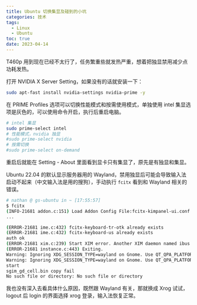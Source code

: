 ```yaml
---
title: Ubuntu 切换集显及碰到的小坑
categories: 技术
tags:
  - Linux
  - Ubuntu
toc: true
date: 2023-04-14
---
```


T460p 用到现在已经不太行了，任务繁重些就发热严重，想着把独显禁用减少点功耗发热。

<!-- more -->

打开 NVIDIA X Server Setting，如果没有的话就安装一下：

```bash
sudo apt-fast install nvidia-settings nvidia-prime -y
```

在 PRIME Profiles 选项可以切换性能模式和按需使用模式，单独使用 intel 集显选项是灰色的，可以使用命令开启，执行后重启电脑。

```bash
# intel 集显
sudo prime-select intel
# 性能模式，nvidia 独显
#sudo prime-select nvidia
# 按需切换
#sudo prime-select on-demand
```

重启后就能在 Setting - About 里面看到显卡只有集显了，原先是有独显和集显。

Ubuntu 22.04 的默认显示服务器用的 Wayland，禁用独显后可能会导致输入法启动不起来（中文输入法是用的搜狗），手动执行 `fcitx` 看到和 Wayland 相关的错误。

```bash
# nathan @ gs-ubuntu in ~ [17:55:57] 
$ fcitx
(INFO-21681 addon.c:151) Load Addon Config File:fcitx-kimpanel-ui.conf   
...

(ERROR-21681 ime.c:432) fcitx-keyboard-tr-otk already exists
(ERROR-21681 ime.c:432) fcitx-keyboard-us already exists
auth ok
(ERROR-21681 xim.c:239) Start XIM error. Another XIM daemon named ibus is running?
(ERROR-21681 instance.c:443) Exiting.
Warning: Ignoring XDG_SESSION_TYPE=wayland on Gnome. Use QT_QPA_PLATFORM=wayland to run on Wayland anyway.
Warning: Ignoring XDG_SESSION_TYPE=wayland on Gnome. Use QT_QPA_PLATFORM=wayland to run on Wayland anyway.
start
sgim_gd_cell.bin copy fail
No such file or directory: No such file or directory
```

我也没有深入去看具体什么原因，既然跟 Wayland 有关，那就换成 Xrog 试试，logout 后 login 的界面选择 xrog 登录，输入法恢复正常。
